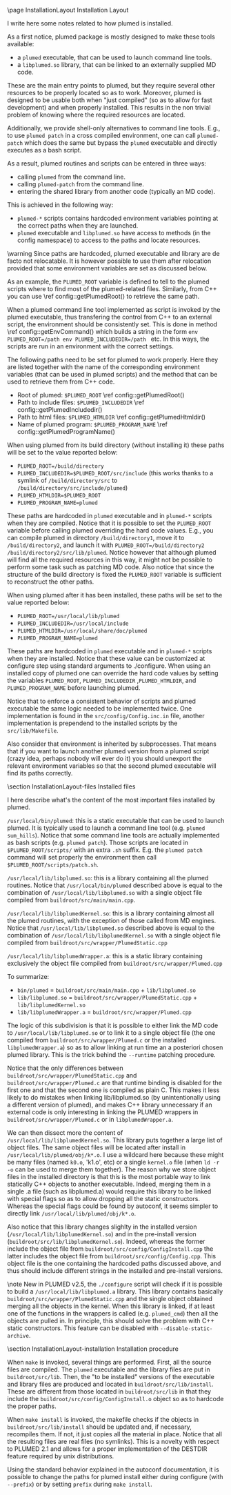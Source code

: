 \page InstallationLayout Installation Layout

I write here some notes related to how plumed is installed.

As a first notice, plumed package is mostly designed to make these tools available:
- a `plumed` executable, that can be used to launch command line tools.
- a `libplumed.so` library, that can be linked to an externally supplied MD code.

These are the main entry points to plumed, but they require several other resources to be
properly located so as to work. Moreover, plumed is designed to be usable both
when "just compiled" (so as to allow for fast development) and when properly installed.
This results in the non trivial problem of knowing where the required resources are located.

Additionally, we provide shell-only alternatives to command line tools. E.g.,
to use `plumed patch` in a cross compiled environment, one can call `plumed-patch` which
does the same but bypass the `plumed` executable and directly executes as a bash script.

As a result, plumed routines and scripts can be entered in three ways:
- calling `plumed` from the command line.
- calling `plumed-patch` from the command line.
- entering the shared library from another code (typically an MD code).

This is achieved in the following way:
- `plumed-*` scripts contains hardcoded environment variables pointing at the correct paths when they are launched.
- `plumed` executable and `libplumed.so` have access to methods (in the config namespace)
  to access to the paths and locate resources.

\warning
Since paths are hardcoded, plumed executable and library are de facto not relocatable.
It is however possible to use them after relocation provided that some environment
variables are set as discussed below.

As an example, the `PLUMED_ROOT` variable is defined to tell to the plumed scripts where to find
most of the plumed-related files. Similarly, from C++ you can use \ref config::getPlumedRoot() to retrieve
the same path.

When a plumed command line tool implemented as script is invoked by the plumed executable,
thus transfering the control from C++ to
an external script, the environment should be consistently set. This is done in method \ref config::getEnvCommand()
which builds a string in the form `env PLUMED_ROOT=/path env PLUMED_INCLUDEDIR=/path ` etc.
In this ways, the scripts are run in an environment with the correct settings.

The following paths need to be set for plumed to work properly. Here they are listed
together with the name of the corresponding environment variables (that can be used in plumed
scripts) and the method that can be used to retrieve them from C++ code.
- Root of plumed: `$PLUMED_ROOT` \ref config::getPlumedRoot()
- Path to include files: `$PLUMED_INCLUDEDIR` \ref config::getPlumedIncludedir()
- Path to html files: `$PLUMED_HTMLDIR` \ref config::getPlumedHtmldir()
- Name of plumed program: `$PLUMED_PROGRAM_NAME` \ref config::getPlumedProgramName()

When using plumed from its build directory (without installing it) these paths will be set to the
value reported below:
- `PLUMED_ROOT=/build/directory`
- `PLUMED_INCLUDEDIR=$PLUMED_ROOT/src/include` (this works thanks to a symlink of `/build/directory/src` to `/build/directory/src/include/plumed`)
- `PLUMED_HTMLDIR=$PLUMED_ROOT`
- `PLUMED_PROGRAM_NAME=plumed`

These paths are hardcoded in `plumed` executable and in `plumed-*` scripts when they are compiled.
Notice that it is possible to set the `PLUMED_ROOT` variable before calling plumed overriding the hard code values.
E.g., you can compile plumed in directory `/build/directory1`, move it to `/build/directory2`, and launch it
with `PLUMED_ROOT=/build/directory2 /build/directory2/src/lib/plumed`. Notice however that although plumed will find all the
required resources in this way, it might not be possible to perform some task such as patching MD code. Also notice that
since the structure of the build directory is fixed the `PLUMED_ROOT` variable is sufficient to reconstruct the other paths.

When using plumed after it has been installed, these paths will be set to the value reported below:
- `PLUMED_ROOT=/usr/local/lib/plumed`
- `PLUMED_INCLUDEDIR=/usr/local/include`
- `PLUMED_HTMLDIR=/usr/local/share/doc/plumed`
- `PLUMED_PROGRAM_NAME=plumed`

These paths are hardcoded in `plumed` executable and in `plumed-*` scripts when they are installed.
Notice that these value can be customized at configure step using standard arguments to ./configure.
When using an installed copy of plumed one can override the hard code values by setting the variables
`PLUMED_ROOT`, `PLUMED_INCLUDEDIR` ,`PLUMED_HTMLDIR`, and `PLUMED_PROGRAM_NAME` before launching plumed.

Notice that to enforce a consistent behavior of scripts and plumed executable the same logic needed to
be implemented twice. One implementation is found in the `src/config/Config.inc.in` file, another implementation
is prependend to the installed scripts by the `src/lib/Makefile`.

Also consider that environment is inherited by subprocesses. That means that if you want to
launch another plumed version from a plumed script (crazy idea, perhaps nobody will ever do it)
you should unexport the relevant environment variables so that the second plumed executable
will find its paths correctly.

\section InstallationLayout-files Installed files

I here describe what's the content of the most important files installed by plumed.

`/usr/local/bin/plumed`: this is a static executable that can be used to launch plumed.
It is typically used to launch a command line tool (e.g. `plumed sum_hills`).
Notice that some command line tools are actually implemented as bash scripts (e.g. `plumed patch`).
Those scripts are located in `$PLUMED_ROOT/scripts/` with an extra `.sh`  suffix. E.g.
the `plumed patch` command will set properly the environment then call `$PLUMED_ROOT/scripts/patch.sh`.

`/usr/local/lib/libplumed.so`: this is a library containing all the plumed routines.
Notice that `/usr/local/bin/plumed` described above is equal to the combination of
`/usr/local/lib/libplumed.so` with a single object file compiled from `buildroot/src/main/main.cpp`.

`/usr/local/lib/libplumedKernel.so`: this is a library containing almost all the plumed routines,
with the exception of those called from MD engines.
Notice that `/usr/local/lib/libplumed.so` described above is equal to the combination of
`/usr/local/lib/libplumedKernel.so` with a single object file compiled from `buildroot/src/wrapper/PlumedStatic.cpp`

`/usr/local/lib/libplumedWrapper.a`: this is a static library containing exclusively the
object file compiled from `buildroot/src/wrapper/Plumed.cpp`

To summarize:
- `bin/plumed` = `buildroot/src/main/main.cpp` + `lib/libplumed.so`
- `lib/libplumed.so` = `buildroot/src/wrapper/PlumedStatic.cpp` + `lib/libplumedKernel.so`
- `lib/libplumedWrapper.a` = `buildroot/src/wrapper/Plumed.cpp`

The logic of this subdivision is that it is possible to either link the MD code to `/usr/local/lib/libplumed.so`
or to link it to a single object file (the one compiled from `buildroot/src/wrapper/Plumed.c` or the installed `libplumedWrapper.a`)
so as to allow linking at run time an a posteriori chosen plumed library. This is the trick behind the `--runtime` patching procedure.

Notice that the only differences between `buildroot/src/wrapper/PlumedStatic.cpp` and `buildroot/src/wrapper/Plumed.c` are that
runtime binding is disabled for the first one and that the second one is compiled as plain C.
This makes it less likely to do mistakes when linking lib/libplumed.so (by unintentionally using a different version
of plumed), and makes C++ library unnecessary if an external code is only interesting in linking the PLUMED
wrappers in `buildroot/src/wrapper/Plumed.c` or in `libplumedWrapper.a`.

We can then dissect more the content of `/usr/local/lib/libplumedKernel.so`.
This library puts together a large list of object files. The same object files will be located after install
in `/usr/local/lib/plumed/obj/k*.o`. I use a wildcard here because these might be many files (named `k0.o`, 'k1.o', etc) or
a single `kernel.o` file (when `ld -r -o` can be used to merge them together). The reason why we 
store object files in the installed directory is that this is the most portable way to link statically C++
objects to another executable. Indeed, merging them in a single .a file (such as libplumed.a) 
would require this library to be linked with special flags so as to allow dropping all the static constructors.
Whereas the special flags could be found by autoconf, it seems simpler to directly link `/usr/local/lib/plumed/obj/k*.o`.


Also notice that this library changes slighlty in the installed version (`/usr/local/lib/libplumedKernel.so`)
and in the pre-install version (`buildroot/src/lib/libplumedKernel.so`). Indeed, whereas the former
include the object file from `buildroot/src/config/ConfigInstall.cpp` the latter includes the object file from
`buildroot/src/config/Config.cpp`. This object file is the one containing the hardcoded paths discussed above,
and thus should include different strings in the installed and pre-install versions.

\note
New in PLUMED v2.5, the `./configure` script will check if it is possible to build a `/usr/local/lib/libplumed.a` library.
This library contains basically `buildroot/src/wrapper/PlumedStatic.cpp` and the single object obtained
merging all the objects in the kernel. When this library is linked, if at least one of the functions in the wrappers
is called (e.g. `plumed_cmd`) then all the objects are pulled in. In principle, this should solve the problem
with C++ static constructors. This feature can be disabled with `--disable-static-archive`.

\section InstallationLayout-installation Installation procedure

When `make` is invoked, several things are performed. First, all the source files are compiled.
The `plumed` executable and the library files are put in `buildroot/src/lib`.
Then, the "to be installed" versions
of the executable and library files are produced and located in `buildroot/src/lib/install`. These are different from
those located in `buildroot/src/lib` in that they include the `buildroot/src/config/ConfigInstall.o` object so as
to hardcode the proper paths.

When `make install` is invoked, the makefile checks if the objects in `buildroot/src/lib/install` should be updated
and, if necessary, recompiles them. If not, it just copies all the material in place. Notice that all the resulting
files are real files (no symlinks). This is a novelty with respect to PLUMED 2.1 and allows for a proper implementation
of the DESTDIR feature required by unix distributions.

Using the standard behavior explained in the autoconf documentation, it is possible to change the paths
for plumed install either during configure (with `--prefix`) or by setting `prefix` during `make install`.



